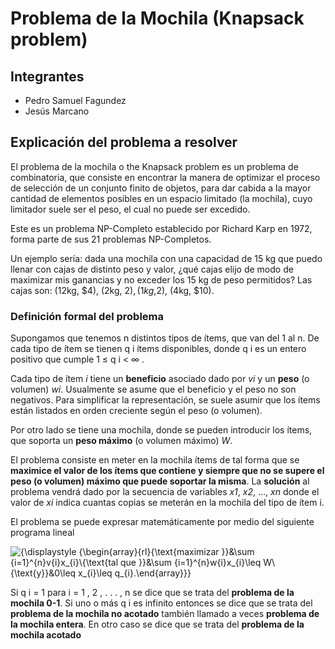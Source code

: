 # Problema de la Mochila (Knapsack problem)
## Integrantes
 - Pedro Samuel Fagundez
 - Jesús Marcano
 ## Explicación del problema a resolver
El problema de la mochila o the Knapsack problem es un problema de combinatoria, que consiste en encontrar la manera de optimizar el proceso de selección de un conjunto finito de objetos, para dar cabida a la mayor cantidad de elementos posibles en un espacio limitado (la mochila), cuyo limitador suele ser el peso, el cual no puede ser excedido.

Este es un problema NP-Completo establecido por Richard Karp en 1972, forma parte de sus 21 problemas NP-Completos.

Un ejemplo sería: dada una mochila con una capacidad de 15 kg que puedo llenar con cajas de distinto peso y valor, ¿qué cajas elijo de modo de maximizar mis ganancias y no exceder los 15 kg de peso permitidos? Las cajas son: (12kg, $4), (2kg, $2), (1kg,$2), (4kg, $10).

### Definición formal del problema

Supongamos que tenemos n distintos tipos de ítems, que van del 1 al n. De cada tipo de ítem se tienen  q i  ítems disponibles, donde  q i  es un entero positivo que cumple 1 ≤ q i < ∞  .

Cada tipo de ítem _i_ tiene un **beneficio** asociado dado por _vi_ y un **peso** (o volumen) _wi_. Usualmente se asume que el beneficio y el peso no son negativos. Para simplificar la representación, se suele asumir que los ítems están listados en orden creciente según el peso (o volumen).

Por otro lado se tiene una mochila, donde se pueden introducir los ítems, que soporta un **peso máximo** (o volumen máximo) _W_.

El problema consiste en meter en la mochila ítems de tal forma que se **maximice el valor de los ítems que contiene y siempre que no se supere el peso (o volumen) máximo que puede soportar la misma**. La **solución** al problema vendrá dado por la secuencia de variables _x1_, _x2_, ..., _xn_ donde el valor de _xi_ indica cuantas copias se meterán en la mochila del tipo de ítem i.

El problema se puede expresar matemáticamente por medio del siguiente programa lineal

![{\displaystyle {\begin{array}{rl}{\text{maximizar }}&\sum _{i=1}^{n}v_{i}x_{i}\\{\text{tal que }}&\sum _{i=1}^{n}w_{i}x_{i}\leq W\\{\text{y}}&0\leq x_{i}\leq q_{i}.\end{array}}}](https://wikimedia.org/api/rest_v1/media/math/render/svg/4826e54b17c092653154b09593166b66615a041f) 

Si q i = 1  para  i = 1 , 2 , . . . , n  se dice que se trata del **problema de la mochila 0-1**. Si uno o más  q i  es infinito entonces se dice que se trata del **problema de la mochila no acotado** también llamado a veces **problema de la mochila entera**. En otro caso se dice que se trata del **problema de la mochila acotado**
